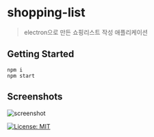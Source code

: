 # shopping-list
>electron으로 만든 쇼핑리스트 작성 애플리케이션
## Getting Started
```
npm i
npm start
```
## Screenshots
![screenshot](https://user-images.githubusercontent.com/49602144/95224467-aafe1800-0835-11eb-9e96-0ec4e397da24.PNG)

[![License: MIT](https://img.shields.io/badge/License-MIT-yellow.svg)](https://opensource.org/licenses/MIT)
